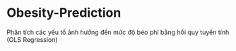 # Obesity-Prediction
Phân tích các yếu tố ảnh hưởng đến mức độ béo phì bằng hồi quy tuyến tính (OLS Regression)
